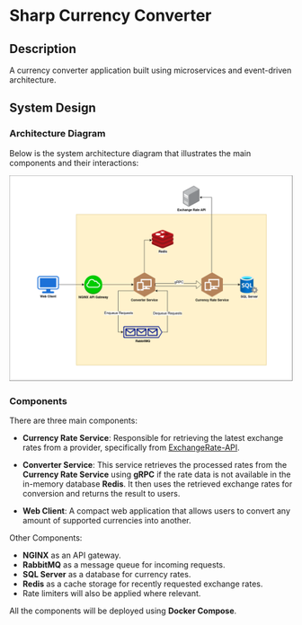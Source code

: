# Sharp Currency Converter

## Description
A currency converter application built using microservices and event-driven architecture.

## System Design

### Architecture Diagram

Below is the system architecture diagram that illustrates the main components and their interactions:

![System Architecture Diagram](./Assets/ReadMe_Images/architecture_diagram.drawio.png)

### Components

There are three main components:

+ **Currency Rate Service**: Responsible for retrieving the latest exchange rates from a provider, specifically from [ExchangeRate-API](https://app.exchangerate-api.com/).

+ **Converter Service**: This service retrieves the processed rates from the **Currency Rate Service** using **gRPC** if the rate data is not available in the in-memory database **Redis**. It then uses the retrieved exchange rates for conversion and returns the result to users.

+ **Web Client**: A compact web application that allows users to convert any amount of supported currencies into another.

Other Components:
+ **NGINX** as an API gateway.
+ **RabbitMQ** as a message queue for incoming requests.
+ **SQL Server** as a database for currency rates.
+ **Redis** as a cache storage for recently requested exchange rates.
+ Rate limiters will also be applied where relevant.

All the components will be deployed using **Docker Compose**.